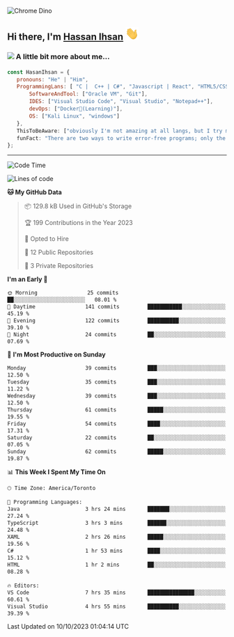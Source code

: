  <!--
**HasanIhsan/HasanIhsan** is a ✨ _special_ ✨ repository because its `README.md` (this file) appears on your GitHub profile.
-->

![Chrome Dino](https://mir-s3-cdn-cf.behance.net/project_modules/max_1200/4ff07986208593.5d9a654e92f36.gif)


<h2 align="left">Hi there, I'm <a href="https://www.linkedin.com/in/hassan-ihsan-045b11231/" target="_blank" rel="noopener noreferrer">Hassan Ihsan</a> <img src="https://raw.githubusercontent.com/ABSphreak/ABSphreak/master/gifs/Hi.gif" height="30" />
 
 
 ### <img src="https://media.giphy.com/media/VgCDAzcKvsR6OM0uWg/giphy.gif" width="50"> A little bit more about me...  
 
 ```javascript
const HasanIhsan = {
    pronouns: "He" | "Him",
    ProgrammingLans: [ "C |  C++ | C#", "Javascript | React", "HTML5/CSS", "JSON", "Java"],
        SoftwareAndTool: ["Oracle VM", "Git"],
        IDES: ["Visual Studio Code", "Visual Studio", "Notepad++"],
        devOps: ["Docker🐳(Learning)"], 
        OS: ["Kali Linux", "windows"]
    },
    ThisToBeAware: ["obviously I'm not amazing at all langs, but I try my best not to go rusty"], 
    funFact: "There are two ways to write error-free programs; only the third one works"
};
```
 
 --- 

<!--START_SECTION:waka-->
![Code Time](http://img.shields.io/badge/Code%20Time-224%20hrs%2037%20mins-blue)

![Lines of code](https://img.shields.io/badge/From%20Hello%20World%20I%27ve%20Written-990.7%20thousand%20lines%20of%20code-blue)

**🐱 My GitHub Data** 

> 📦 129.8 kB Used in GitHub's Storage 
 > 
> 🏆 199 Contributions in the Year 2023
 > 
> 💼 Opted to Hire
 > 
> 📜 12 Public Repositories 
 > 
> 🔑 3 Private Repositories 
 > 
**I'm an Early 🐤** 

```text
🌞 Morning                25 commits          ██░░░░░░░░░░░░░░░░░░░░░░░   08.01 % 
🌆 Daytime                141 commits         ███████████░░░░░░░░░░░░░░   45.19 % 
🌃 Evening                122 commits         ██████████░░░░░░░░░░░░░░░   39.10 % 
🌙 Night                  24 commits          ██░░░░░░░░░░░░░░░░░░░░░░░   07.69 % 
```
📅 **I'm Most Productive on Sunday** 

```text
Monday                   39 commits          ███░░░░░░░░░░░░░░░░░░░░░░   12.50 % 
Tuesday                  35 commits          ███░░░░░░░░░░░░░░░░░░░░░░   11.22 % 
Wednesday                39 commits          ███░░░░░░░░░░░░░░░░░░░░░░   12.50 % 
Thursday                 61 commits          █████░░░░░░░░░░░░░░░░░░░░   19.55 % 
Friday                   54 commits          ████░░░░░░░░░░░░░░░░░░░░░   17.31 % 
Saturday                 22 commits          ██░░░░░░░░░░░░░░░░░░░░░░░   07.05 % 
Sunday                   62 commits          █████░░░░░░░░░░░░░░░░░░░░   19.87 % 
```


📊 **This Week I Spent My Time On** 

```text
🕑︎ Time Zone: America/Toronto

💬 Programming Languages: 
Java                     3 hrs 24 mins       ███████░░░░░░░░░░░░░░░░░░   27.24 % 
TypeScript               3 hrs 3 mins        ██████░░░░░░░░░░░░░░░░░░░   24.48 % 
XAML                     2 hrs 26 mins       █████░░░░░░░░░░░░░░░░░░░░   19.56 % 
C#                       1 hr 53 mins        ████░░░░░░░░░░░░░░░░░░░░░   15.12 % 
HTML                     1 hr 2 mins         ██░░░░░░░░░░░░░░░░░░░░░░░   08.28 % 

🔥 Editors: 
VS Code                  7 hrs 35 mins       ███████████████░░░░░░░░░░   60.61 % 
Visual Studio            4 hrs 55 mins       ██████████░░░░░░░░░░░░░░░   39.39 % 
```


 Last Updated on 10/10/2023 01:04:14 UTC
<!--END_SECTION:waka-->
 
 
